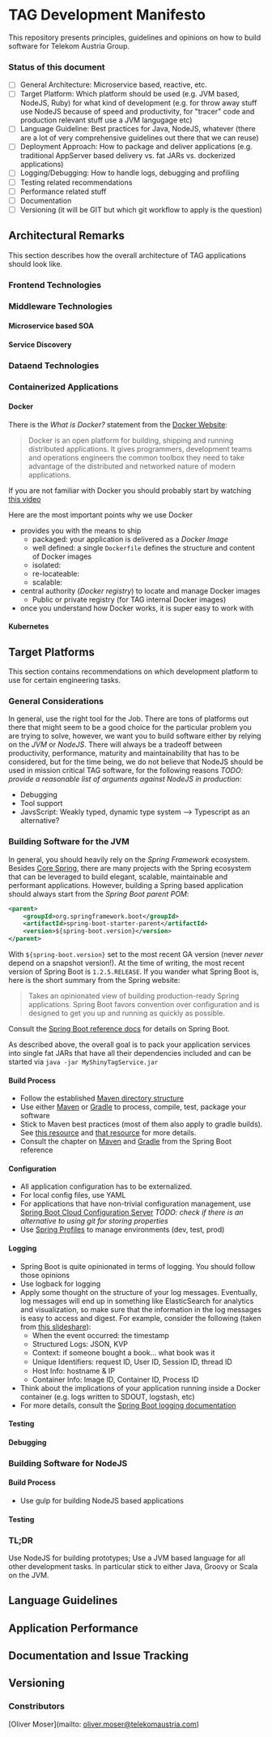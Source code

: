 # TAG Development Manifesto
This repository presents principles, guidelines and opinions on how to build software for Telekom Austria Group.

### Status of this document
- [ ] General Architecture: Microservice based, reactive, etc.
- [ ] Target Platform: Which platform should be used (e.g. JVM based, NodeJS, Ruby) for what kind of development (e.g. for throw away stuff use NodeJS because of speed and productivity, for "tracer" code and production relevant stuff use a JVM langugage etc)
- [ ]  Language Guideline: Best practices for Java, NodeJS, whatever (there are a lot of very comprehensive guidelines out there that we can reuse)
- [ ]  Deployment Approach: How to package and deliver applications (e.g. traditional AppServer based delivery vs. fat JARs vs. dockerized applications)
- [ ]  Logging/Debugging: How to handle logs, debugging and profiling
- [ ]  Testing related recommendations
- [ ]  Performance related stuff
- [ ]  Documentation
- [ ]  Versioning (it will be GIT but which git workflow to apply is the question)

## Architectural Remarks
This section describes how the overall architecture of TAG applications should look like. 

### Frontend Technologies

### Middleware Technologies

#### Microservice based SOA

#### Service Discovery

### Dataend Technologies

### Containerized Applications 

#### Docker
There is the *What is Docker?* statement from the [Docker Website](http://www.docker.io):

>Docker is an open platform for building, shipping and running distributed applications. It gives programmers, development teams and operations engineers the common toolbox they need to take advantage of the distributed and networked nature of modern applications.

If you are not familiar with Docker you should probably start by watching [this video](https://www.youtube.com/watch?v=Q5POuMHxW-0)

Here are the most important points why we use Docker

* provides you with the means to ship
  * packaged: your application is delivered as a *Docker Image* 
  * well defined: a single `Dockerfile` defines the structure and content of Docker images
  * isolated: 
  * re-locateable:
  * scalable:
* central authority (*Docker registry*) to locate and manage Docker images
  * Public or private registry (for TAG internal Docker images) 
* once you understand how Docker works, it is super easy to work with 


#### Kubernetes
## Target Platforms
This section contains recommendations on which development platform to use for certain engineering tasks.

### General Considerations
In general, use the right tool for the Job. There are tons of platforms out there that might seem to be a good choice for the particular problem you are trying to solve, however, we want you to build software either by relying on the _JVM_ or _NodeJS_. There will always be a tradeoff between productivity, performance, maturity and maintainability that has to be considered, but for the time being, we do not believe that NodeJS should be used in mission critical TAG software, for the following reasons *TODO: provide a reasonable list of arguments against NodeJS in production*:
* Debugging
* Tool support
* JavsScript: Weakly typed, dynamic type system --> Typescript as an alternative?

### Building Software for the JVM
In general, you should heavily rely on the _Spring Framework_ ecosystem. Besides [Core Spring](http://projects.spring.io/spring-framework/), there are many projects with the Spring ecosystem that can be leveraged to build elegant, scalable, maintainable and performant applications. However, building a Spring based application should always start from the _Spring Boot parent POM_:

```XML
<parent>
    <groupId>org.springframework.boot</groupId>
    <artifactId>spring-boot-starter-parent</artifactId>
    <version>${spring-boot.version}</version>
</parent>
```
With `${spring-boot.version}` set to the most recent GA version (never _never_ depend on a snapshot version!). At the time of writing, the most recent version of Spring Boot is `1.2.5.RELEASE`. If you wander what Spring Boot is, here is the short summary from the Spring website:

> Takes an opinionated view of building production-ready Spring applications. Spring Boot favors convention over configuration and is designed to get you up and running as quickly as possible.

Consult the [Spring Boot reference docs](http://docs.spring.io/spring-boot/docs/current/reference/htmlsingle/) for details on Spring Boot.

As described above, the overall goal is to pack your application services into single fat JARs that have all their dependencies included and can be started via `java -jar MyShinyTagService.jar`

#### Build Process
* Follow the established [Maven directory structure](https://maven.apache.org/guides/introduction/introduction-to-the-standard-directory-layout.html)
* Use either [Maven](http://books.sonatype.com/mvnex-book/reference/public-book.html) or [Gradle](https://docs.gradle.org/current/userguide/userguide_single.html) to process, compile, test, package your software
* Stick to Maven best practices (most of them also apply to gradle builds). See [this resource](https://mestachs.wordpress.com/2012/05/17/maven-best-practices/) and [that resource](https://mestachs.wordpress.com/2012/05/17/maven-best-practices/) for more details.
* Consult the chapter on [Maven](http://docs.spring.io/spring-boot/docs/current/reference/htmlsingle/#using-boot-maven) and [Gradle](http://docs.spring.io/spring-boot/docs/current/reference/htmlsingle/#using-boot-gradle) from the Spring Boot reference

#### Configuration
* All application configuration has to be externalized.
* For local config files, use YAML 
* For applications that have non-trivial configuration management, use [Spring Boot Cloud Configuration Server](https://github.com/spring-cloud/spring-cloud-config) *TODO: check if there is an alternative to using git for storing properties*
* Use [Spring Profiles](http://docs.spring.io/spring-boot/docs/current/reference/html/boot-features-profiles.html) to manage environments (dev, test, prod)

#### Logging
* Spring Boot is quite opinionated in terms of logging. You should follow those opinions
* Use logback for logging
* Apply some thought on the structure of your log messages. Eventually, log messages will end up in something like ElasticSearch for analytics and visualization, so make sure that the information in the log messages is easy to access and digest. For example, consider the following (taken from [this slideshare](http://www.slideshare.net/TrevParsons/logentries-dockerwebinarmar26-1)):
  * When the event occurred: the timestamp 
  * Structured Logs: JSON, KVP 
  * Context: if someone bought a book… what book was it
  * Unique Identiﬁers: request ID, User ID, Session ID, thread ID
  * Host Info: hostname & IP
  * Container Info: Image ID, Container ID, Process ID
* Think about the implications of your application running inside a Docker container (e.g. logs written to SDOUT, logstash, etc)
* For more details, consult the [Spring Boot logging documentation](http://docs.spring.io/spring-boot/docs/current/reference/html/boot-features-logging.html)

#### Testing

#### Debugging

### Building Software for NodeJS

#### Build Process
* Use gulp for building NodeJS based applications

#### Testing

### TL;DR
Use NodeJS for building prototypes; Use a JVM based language for all other development tasks. In particular stick to either Java, Groovy or Scala on the JVM. 

## Language Guidelines

## Application Performance

## Documentation and Issue Tracking

## Versioning

### Constributors
[Oliver Moser](mailto: oliver.moser@telekomaustria.com)
